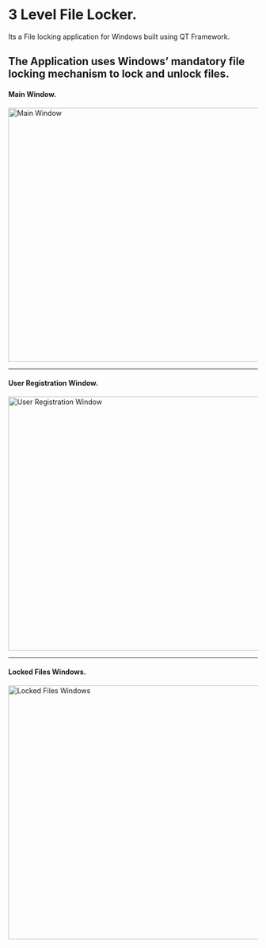 # 3 Level File Locker.

Its a File locking application for Windows built using QT Framework. 

The Application uses Windows’ mandatory file locking mechanism to lock and unlock files.
---
#### Main Window.

<img src="https://imgur.com/pKXd5c7.jpg" height="512" align="middle" alt="Main Window">

---
#### User Registration Window.

<img src="https://imgur.com/JH4pFZy.jpg" height="512" align="middle" alt="User Registration Window">

---
#### Locked Files Windows.

<img src="https://imgur.com/1tFE271.jpg" height="512" align="middle" alt="Locked Files Windows">

